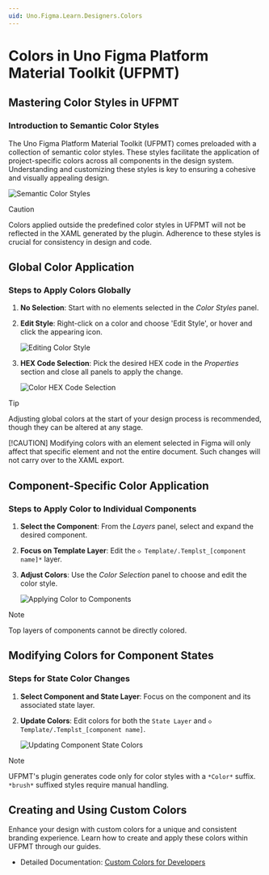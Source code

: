 ```yaml
---
uid: Uno.Figma.Learn.Designers.Colors
---
```


# Colors in Uno Figma Platform Material Toolkit (UFPMT)

## Mastering Color Styles in UFPMT

### Introduction to Semantic Color Styles

The Uno Figma Platform Material Toolkit (UFPMT) comes preloaded with a collection of semantic color styles. These styles facilitate the application of project-specific colors across all components in the design system. Understanding and customizing these styles is key to ensuring a cohesive and visually appealing design.

![Semantic Color Styles](assets/colors1.png)

> [!CAUTION]
> Colors applied outside the predefined color styles in UFPMT will not be reflected in the XAML generated by the plugin. Adherence to these styles is crucial for consistency in design and code.

## Global Color Application

### Steps to Apply Colors Globally

1. **No Selection**: Start with no elements selected in the *Color Styles* panel.
2. **Edit Style**: Right-click on a color and choose 'Edit Style', or hover and click the appearing icon.

   ![Editing Color Style](assets/color-edit.png)

3. **HEX Code Selection**: Pick the desired HEX code in the *Properties* section and close all panels to apply the change.

   ![Color HEX Code Selection](assets/color-edit-properties.png)

> [!TIP]
> Adjusting global colors at the start of your design process is recommended, though they can be altered at any stage.
>
> [!CAUTION]
> Modifying colors with an element selected in Figma will only affect that specific element and not the entire document. Such changes will not carry over to the XAML export.

## Component-Specific Color Application

### Steps to Apply Color to Individual Components

1. **Select the Component**: From the *Layers* panel, select and expand the desired component.
2. **Focus on Template Layer**: Edit the `◇ Template/.Templst_[component name]*` layer.
3. **Adjust Colors**: Use the *Color Selection* panel to choose and edit the color style.

   ![Applying Color to Components](assets/colors-apply.png)

> [!NOTE]
> Top layers of components cannot be directly colored.

## Modifying Colors for Component States

### Steps for State Color Changes

1. **Select Component and State Layer**: Focus on the component and its associated state layer.
2. **Update Colors**: Edit colors for both the `State Layer` and `◇ Template/.Templst_[component name]`.

   ![Updating Component State Colors](assets/colors-update.png)

> [!NOTE]
> UFPMT's plugin generates code only for color styles with a `*Color*` suffix. `*brush*` suffixed styles require manual handling.

## Creating and Using Custom Colors

Enhance your design with custom colors for a unique and consistent branding experience. Learn how to create and apply these colors within UFPMT through our guides.

- Detailed Documentation: [Custom Colors for Developers](../developers/custom-colors.md)

